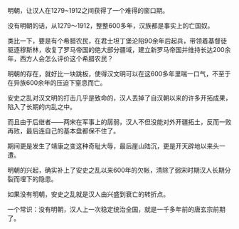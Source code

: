 明朝，让汉人在1279~1912之间获得了一个难得的窗口期。

没有明朝的话，从1279～1912，整整600多年，汉族都是事实上的亡国奴。

类比一下，要是有个希腊农民，在君士坦丁堡沦陷90余年后起兵，带领着基督徒驱逐穆斯林，收复了罗马帝国的绝大部分疆域，建立新罗马帝国并维持长达200余年，西方人会怎么评价这个希腊农民？

明朝的存在，就好比一块跳板，使得汉文明可以在这600多年里喘一口气，不至于在异族600余年的压迫下窒息而亡。

安史之乱对汉文明的打击几乎是致命的，汉人丢掉了自汉朝以来的许多开拓成果，陷入了长期的内乱之中。

而且由于后继者——两宋在军事上的孱弱，汉人不但没能对外开疆拓土，反而一败再败，最后连自己的基本盘都保不住了。

期间更是发生了靖康之变这种奇耻大辱，最后崖山陆沉，更是开天辟地以来头一遭。

明朝的兴起，确实补上了安史之乱以来600年的欠帐，清除了弱宋时期汉人长期分裂而埋下的隐患。

如果没有明朝，安史之乱就是汉人由兴盛到衰亡的转折点。

一个常识：没有明朝，汉人上一次稳定统治全国，就是一千多年前的唐玄宗前期了。
